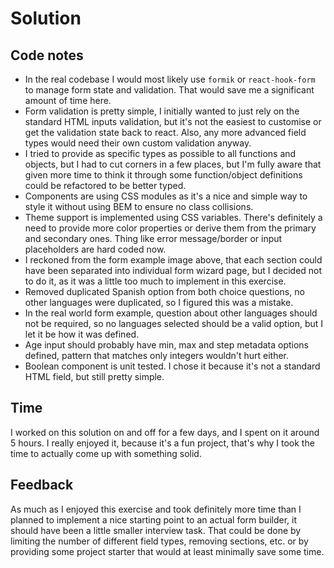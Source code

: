 # Solution

## Code notes

- In the real codebase I would most likely use `formik` or `react-hook-form` to manage form state and validation. That would save me a significant amount of time here.
- Form validation is pretty simple, I initially wanted to just rely on the standard HTML inputs validation, but it's not the easiest to customise or get the validation state back to react. Also, any more advanced field types would need their own custom validation anyway.
- I tried to provide as specific types as possible to all functions and objects, but I had to cut corners in a few places, but I'm fully aware that given more time to think it through some function/object definitions could be refactored to be better typed.
- Components are using CSS modules as it's a nice and simple way to style it without using BEM to ensure no class collisions.
- Theme support is implemented using CSS variables. There's definitely a need to provide more color properties or derive them from the primary and secondary ones. Thing like error message/border or input placeholders are hard coded now.
- I reckoned from the form example image above, that each section could have been separated into individual form wizard page, but I decided not to do it, as it was a little too much to implement in this exercise.
- Removed duplicated Spanish option from both choice questions, no other languages were duplicated, so I figured this was a mistake.
- In the real world form example, question about other languages should not be required, so no languages selected should be a valid option, but I let it be how it was defined.
- Age input should probably have min, max and step metadata options defined, pattern that matches only integers wouldn't hurt either.
- Boolean component is unit tested. I chose it because it's not a standard HTML field, but still pretty simple.

## Time

I worked on this solution on and off for a few days, and I spent on it around 5 hours. I really enjoyed it, because it's a fun project, that's why I took the time to actually come up with something solid.

## Feedback

As much as I enjoyed this exercise and took definitely more time than I planned to implement a nice starting point to an actual form builder, it should have been a little smaller interview task. That could be done by limiting the number of different field types, removing sections, etc. or by providing some project starter that would at least minimally save some time.
